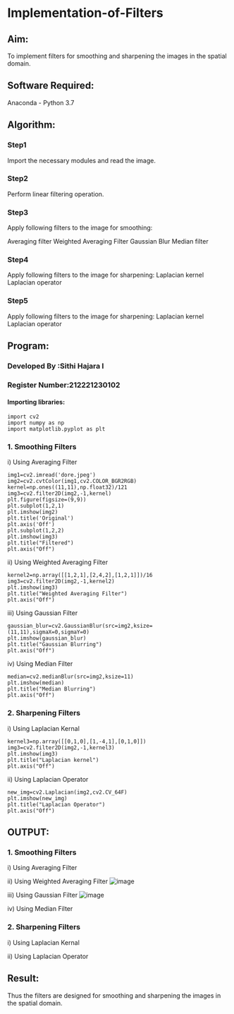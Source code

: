 # Implementation-of-Filters
## Aim:
To implement filters for smoothing and sharpening the images in the spatial domain.

## Software Required:
Anaconda - Python 3.7

## Algorithm:
### Step1
Import the necessary modules and read the image.

### Step2
Perform linear filtering operation.

### Step3
Apply following filters to the image for smoothing:

Averaging filter
Weighted Averaging Filter
Gaussian Blur
Median filter

### Step4
Apply following filters to the image for sharpening:
Laplacian kernel
Laplacian operator

### Step5
Apply following filters to the image for sharpening:
Laplacian kernel
Laplacian operator

## Program:
### Developed By   :Sithi Hajara I
### Register Number:212221230102

#### Importing libraries:
```
import cv2
import numpy as np
import matplotlib.pyplot as plt
```
### 1. Smoothing Filters

i) Using Averaging Filter
```
img1=cv2.imread('dore.jpeg')
img2=cv2.cvtColor(img1,cv2.COLOR_BGR2RGB)
kernel=np.ones((11,11),np.float32)/121
img3=cv2.filter2D(img2,-1,kernel)
plt.figure(figsize=(9,9))
plt.subplot(1,2,1)
plt.imshow(img2)
plt.title('Original')
plt.axis('Off')
plt.subplot(1,2,2)
plt.imshow(img3)
plt.title("Filtered")
plt.axis("Off")

```
ii) Using Weighted Averaging Filter
```
kernel2=np.array([[1,2,1],[2,4,2],[1,2,1]])/16
img3=cv2.filter2D(img2,-1,kernel2)
plt.imshow(img3)
plt.title("Weighted Averaging Filter")
plt.axis("Off")

```
iii) Using Gaussian Filter
```
gaussian_blur=cv2.GaussianBlur(src=img2,ksize=(11,11),sigmaX=0,sigmaY=0)
plt.imshow(gaussian_blur)
plt.title("Gaussian Blurring")
plt.axis("Off")

```

iv) Using Median Filter
```
median=cv2.medianBlur(src=img2,ksize=11)
plt.imshow(median)
plt.title("Median Blurring")
plt.axis("Off")

```

### 2. Sharpening Filters
i) Using Laplacian Kernal
```
kernel3=np.array([[0,1,0],[1,-4,1],[0,1,0]])
img3=cv2.filter2D(img2,-1,kernel3)
plt.imshow(img3)
plt.title("Laplacian kernel")
plt.axis("Off")

```
ii) Using Laplacian Operator
```
new_img=cv2.Laplacian(img2,cv2.CV_64F)
plt.imshow(new_img)
plt.title("Laplacian Operator")
plt.axis("Off")

```

## OUTPUT:
### 1. Smoothing Filters
i) Using Averaging Filter

ii) Using Weighted Averaging Filter
![image](https://user-images.githubusercontent.com/94219582/230785934-6e45d4d6-455e-4841-a410-d69dfee1c090.png)

iii) Using Gaussian Filter
![image](https://user-images.githubusercontent.com/94219582/230786038-649d845b-f940-4856-8d74-9700154c6a78.png)

iv) Using Median Filter

### 2. Sharpening Filters
i) Using Laplacian Kernal

ii) Using Laplacian Operator


## Result:
Thus the filters are designed for smoothing and sharpening the images in the spatial domain.
